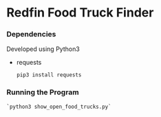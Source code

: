 # Redfin Food Truck Finder

### Dependencies

Developed using Python3

* requests

	`pip3 install requests`


### Running the Program
	
	`python3 show_open_food_trucks.py`


